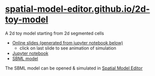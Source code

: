# [spatial-model-editor.github.io/2d-toy-model](https://spatial-model-editor.github.io/2d-toy-model)

A 2d toy model starting from 2d segmented cells

- [Online slides (generated from jupyter notebook below)](https://spatial-model-editor.github.io/2d-toy-model)
  - click on last slide to see animation of simulation
- [Jupyter notebook](https://github.com/spatial-model-editor/2d-toy-model/blob/main/2d-toy-model.ipynb)
- [SBML model](https://spatial-model-editor.github.io/2d-toy-model/2d-toy-model.xml)

The SBML model can be opened & simulated in [Spatial Model Editor](https://spatial-model-editor.github.io/)
